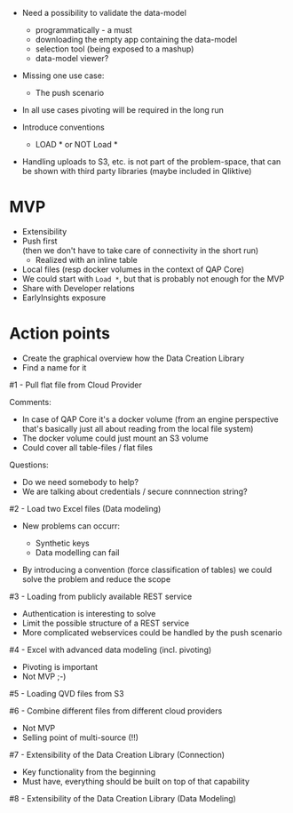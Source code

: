- Need a possibility to validate the data-model
	- programmatically - a must
	- downloading the empty app containing the data-model
	- selection tool (being exposed to a mashup)
	- data-model viewer?

- Missing one use case:
	- The push scenario

- In all use cases pivoting will be required in the long run

- Introduce conventions
	- LOAD * or NOT Load *

- Handling uploads to S3, etc. is not part of the problem-space, that can be shown with third party libraries (maybe included in Qliktive)	

# MVP

- Extensibility
- Push first  
(then we don't have to take care of connectivity in the short run)
	- Realized with an inline table	
- Local files (resp docker volumes in the context of QAP Core)
- We could start with `Load *`, but that is probably not enough for the MVP
- Share with Developer relations
- EarlyInsights exposure

# Action points
- Create the graphical overview how the Data Creation Library
- Find a name for it



#1 - Pull flat file from Cloud Provider

Comments:
- In case of QAP Core it's a docker volume (from an engine perspective that's basically just all about reading from the local file system)
- The docker volume could just mount an S3 volume
- Could cover all table-files / flat files

Questions: 
- Do we need somebody to help?
- We are talking about credentials / secure connnection string?

#2 - Load two Excel files (Data modeling)

- New problems can occurr: 
	- Synthetic keys
	- Data modelling can fail

- By introducing a convention (force classification of tables) we could solve the problem and reduce the scope	

#3 - Loading from publicly available REST service

- Authentication is interesting to solve
- Limit the possible structure of a REST service
- More complicated webservices could be handled by the push scenario

#4 - Excel with advanced data modeling (incl. pivoting)

- Pivoting is important
- Not MVP ;-)

#5 - Loading QVD files from S3


#6 - Combine different files from different cloud providers

- Not MVP
- Selling point of multi-source (!!)

#7 - Extensibility of the Data Creation Library (Connection)

- Key functionality from the beginning
- Must have, everything should be built on top of that capability

#8 - Extensibility of the Data Creation Library (Data Modeling)
